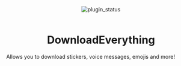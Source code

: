 <div align="center">
	<img alt="plugin_status" src="https://img.shields.io/badge/plugin_status-discontinued-f38ba8?style=for-the-badge&labelColor=1e1e2e" />
</div>
<br/>
<div align="center">
	<h1>DownloadEverything</h1>
</div>

Allows you to download stickers, voice messages, emojis and more!
